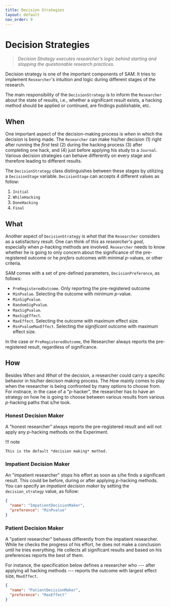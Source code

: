 ```yaml
---
title: Decision Strategies
layout: default
nav_order: 9
---
```


Decision Strategies
===================

> *Decision Strategy executes researcher's logic behind starting and
> stopping the questionable research practices.*

Decision strategy is one of the important components of SAM. It tries to
implement `Researcher`'s intuition and logic during different stages of
the research.

The main responsibility of the `DecisionStrategy` is to inform the
`Researcher` about the state of results, i.e., whether a significant
result exists, a hacking method should be applied or continued, are
findings publishable, etc.

When
----

One important aspect of the decision-making process is *when* in which
the decision is being made. The `Researcher` can make his/her decision
(1) right after running the *first* test (2) during the hacking process
(3) after completing one hack, and (4) just before applying his study to
a `Journal`. Various decision strategies can behave differently on every
stage and therefore leading to different results.

The `DecisionStrategy` class distinguishes between these stages by
utilizing a `DecisionStage` variable. `DecisionStage` can accepts 4
different values as follow:

1.  `Initial`
2.  `WhileHacking`
3.  `DoneHacking`
4.  `Final`

What
----

Another aspect of `DecisionStrategy` is *what* that the `Researcher`
considers as a satisfactory result. One can think of this as
*researcher's goal*, especially when *p*-hacking methods are involved.
`Researcher` needs to know whether he is going to only concern about the
significance of the pre-registered outcome or he *prefers* outcomes with
minimal *p*-values, or other criteria.

SAM comes with a set of pre-defined parameters, `DecisionPreference`, as
follows:

- `PreRegisteredOutcome`. Only reporting the pre-registered outcome
- `MinPvalue`. Selecting the outcome with minimum *p*-value.
- `MinSigPvalue`.
- `RandomSigPvalue`.
- `MaxSigPvalue`.
- `MaxSigEffect`.
- `MaxEffect`. Selecting the outcome with maximum effect size.
- `MinPvalueMaxEffect`. Selecting the *significant* outcome with
    maximum effect size.

In the case or `PreRegisteredOutcome`, the Researcher always reports the
pre-registered result, regardless of significance.

How
---

Besides *When* and *What* of the decision, a researcher could carry a
specific behavior in his/her deicison making process. The *How* mainly
comes to play when the researcher is being confronted by many options to
choose from. For instnace, in the case of a \"*p*-hacker\", the
researcher has to have an strategy on how he is going to choose between
various results from various *p*-hacking paths that s/he took.

### Honest Decision Maker

A "honest researcher" always reports the pre-registered result and will
not apply any *p*-hacking methods on the Experiment.

!!! note

    This is the default *decision making* method.

### Impatient Decision Maker

An "impatient researcher" stops his effort as soon as s/he finds a
significant result. This could be before, during or after applying
*p*-hacking methods. You can specify an *impatient decision maker* by
setting the `decision_strategy` value, as follow:

```json
{
  "name": "ImpatientDecisionMaker",
  "preference": "MinPvalue"
}
```

### Patient Decision Maker

A "patient researcher" behaves differently from the impatient
researcher. While he checks the progress of his effort, he does not make
a conclusion until he tries everything. He collects all significant
results and based on his preferences reports the best of them.

For instance, the specification below defines a researcher who --- after
applying all hacking methods --- reports the outcome with largest effect
size, `MaxEffect`.

```json
{
  "name": "PatientDecisionMaker",
  "preference": "MaxEffect"
}
```
